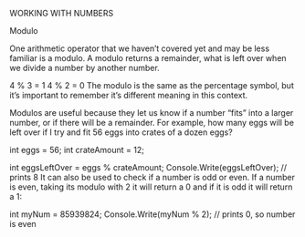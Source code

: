 WORKING WITH NUMBERS

Modulo

One arithmetic operator that we haven’t covered yet and may be less familiar is a modulo. A modulo returns a remainder, what is left over when we divide a number by another number.

4 % 3 = 1
4 % 2 = 0
The modulo is the same as the percentage symbol, but it’s important to remember it’s different meaning in this context.

Modulos are useful because they let us know if a number “fits” into a larger number, or if there will be a remainder. For example, how many eggs will be left over if I try and fit 56 eggs into crates of a dozen eggs?

int eggs = 56;
int crateAmount = 12;

int eggsLeftOver = eggs % crateAmount; 
Console.Write(eggsLeftOver); // prints 8
It can also be used to check if a number is odd or even. If a number is even, taking its modulo with 2 it will return a 0 and if it is odd it will return a 1:

int myNum = 85939824;
Console.Write(myNum % 2); // prints 0, so number is even

